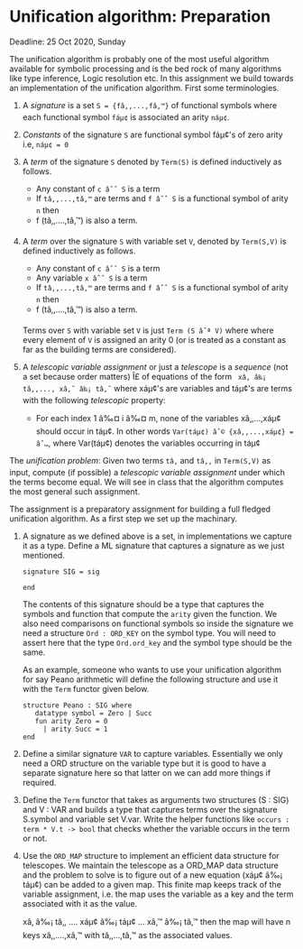 # Unification algorithm: Preparation

Deadline: 25 Oct 2020, Sunday

The unification algorithm is probably one of the most useful algorithm
available for symbolic processing and is the bed rock of many
algorithms like type inference, Logic resolution etc. In this
assignment we build towards an implementation of the unification
algorithm. First some terminologies.


1. A *signature* is a set `S = {fâ‚,...,fâ‚™}` of functional symbols
   where each functional symbol `fáµ¢` is associated an arity `náµ¢`.


2. *Constants* of the signature `S` are functional symbol fáµ¢'s of zero arity
   i.e, `náµ¢ = 0`

3. A *term* of the signature `S` denoted by `Term(S)` is defined inductively as follows.

   - Any constant of `c âˆˆ S` is a term
   - If `tâ‚,...,tâ‚™` are terms and `f âˆˆ S` is a functional symbol of arity `n` then
   - f (tâ‚,....,tâ‚™) is also a term.


4. A *term* over the signature `S` with variable set `V`, denoted by `Term(S,V)`
   is defined inductively as follows.

   - Any constant of `c âˆˆ S` is a term
   - Any variable `x âˆˆ S` is a term
   - If `tâ‚,...,tâ‚™` are terms and `f âˆˆ S` is a functional symbol of arity `n` then
   - f (tâ‚,....,tâ‚™) is also a term.

	Terms over `S` with variable set `V` is just `Term (S âˆª V)` where
	where every element of `V` is assigned an arity 0 (or is treated
	as a constant as far as the building terms are considered).


5. A *telescopic variable assignment* or just a *telescope* is a
   *sequence* (not a set because order matters) Î£ of equations of the
   form ` xâ‚ â‰¡ tâ‚,..., xâ‚˜ â‰¡ tâ‚˜` where xáµ¢'s are variables and táµ¢'s are
   terms with the following *telescopic* property:

   - For each index 1 â‰¤ i â‰¤ m, none of the variables xâ‚,...,xáµ¢ should
	 occur in táµ¢. In other words `Var(táµ¢) âˆ© {xâ‚,...,xáµ¢} = âˆ…`, where
	 Var(táµ¢) denotes the variables occurring in táµ¢

The *unification problem*: Given two terms `tâ‚` and `tâ‚‚` in
`Term(S,V)` as input, compute (if possible) a *telescopic variable
assignment* under which the terms become equal. We will see in class
that the algorithm computes the most general such assignment.

The assignment is a preparatory assignment for building a full fledged
unification algorithm. As a first step we set up the machinary.


1. A signature as we defined above is a set, in implementations we
   capture it as a type. Define a ML signature that captures a
   signature as we just mentioned.

   ```
   signature SIG = sig

   end

   ```

   The contents of this signature should be a type that captures the
   symbols and function that compute the `arity` given the function.
   We also need comparisons on functional symbols so inside the
   signature we need a structure `Ord : ORD_KEY` on the symbol type.
   You will need to assert here that the type `Ord.ord_key` and the
   symbol type should be the same.

   As an example, someone who wants to use your unification algorithm
   for say Peano arithmetic will define the following structure and
   use it with the `Term` functor given below.

   ```
   structure Peano : SIG where
      datatype symbol = Zero | Succ
	  fun arity Zero = 0
	    | arity Succ = 1
   end
   ```


2. Define a similar signature `VAR` to capture variables. Essentially
   we only need a ORD structure on the variable type but it is good to
   have a separate signature here so that latter on we can add more
   things if required.

3. Define the `Term` functor that takes as arguments two structures
   (S : SIG) and V : VAR and builds a type that captures terms over
   the signature S.symbol and variable set V.var. Write the helper
   functions like `occurs : term * V.t -> bool` that checks whether
   the variable occurs in the term or not.

4. Use the `ORD_MAP` structure to implement an efficient data
   structure for telescopes. We maintain the telescope as a ORD_MAP
   data structure and the problem to solve is to figure out of a new
   equation (xáµ¢ â‰¡ táµ¢) can be added to a given map. This finite map
   keeps track of the variable assignment, i.e. the map uses the
   variable as a key and the term associated with it as the value.

   xâ‚ â‰¡ tâ‚, .... xáµ¢ â‰¡ táµ¢ ... xâ‚™ â‰¡ tâ‚™ then the map will have n keys
   xâ‚,....,xâ‚™ with tâ‚,...,tâ‚™ as the associated values.